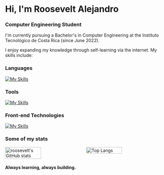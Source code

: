 # Hi, I'm Roosevelt Alejandro

### Computer Engineering Student


I'm currently pursuing a Bachelor's in Computer Engineering at the Instituto Tecnológico de Costa Rica (since June 2022).

I enjoy expanding my knowledge through self-learning via the internet. My skills include:

<h3 align="left">Languages</h3>

[![My Skills](https://skillicons.dev/icons?i=cpp,py,java,javascript)](https://skillicons.dev)

<h3 align="left">Tools</h3>

[![My Skills](https://skillicons.dev/icons?i=git,linux,ubuntu,vscode,nodejs,mysql,latex)](https://skillicons.dev)

<h3 align="left">Front-end Technologies</h3>

[![My Skills](https://skillicons.dev/icons?i=react)](https://skillicons.dev)



### Some of my stats

<div style="display: flex; justify-content: space-between;">
  <img src="https://github-readme-stats.vercel.app/api?username=rooseveltalej&theme=dracula&rank_icon=github&show_icons=true" alt="roosevelt's GitHub stats" style="width: 48%;" />
  <img src="https://github-readme-stats.vercel.app/api/top-langs/?username=rooseveltalej&hide_progress=false&theme=dracula&layout=compact" alt="Top Langs" style="width: 48%;" />
</div>



#### Always learning, always building.
